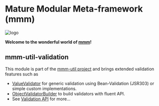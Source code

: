 # Mature Modular Meta-framework (mmm)

![logo](https://raw.github.com/m-m-m/mmm/master/src/site/resources/images/logo.png)

**Welcome to the wonderful world of [mmm](http://m-m-m.sourceforge.net/index.html)!**

## mmm-util-validation

This module is part of the [mmm-util project](../) and brings extended validation features such as 
* [ValueValidator](http://m-m-m.github.io/maven/apidocs/net/sf/mmm/util/validation/api/ValueValidator.html) for generic validation using Bean-Validation (JSR303) or simple custom implementations.
* [ObjectValidatorBuilder](http://m-m-m.github.io/maven/apidocs/net/sf/mmm/util/validation/base/ObjectValidatorBuilder.html) to build validators with fluent API.
* See [Validation API](http://m-m-m.github.io/maven/apidocs/net/sf/mmm/util/validation/api/package-summary.html#package.description) for more...
